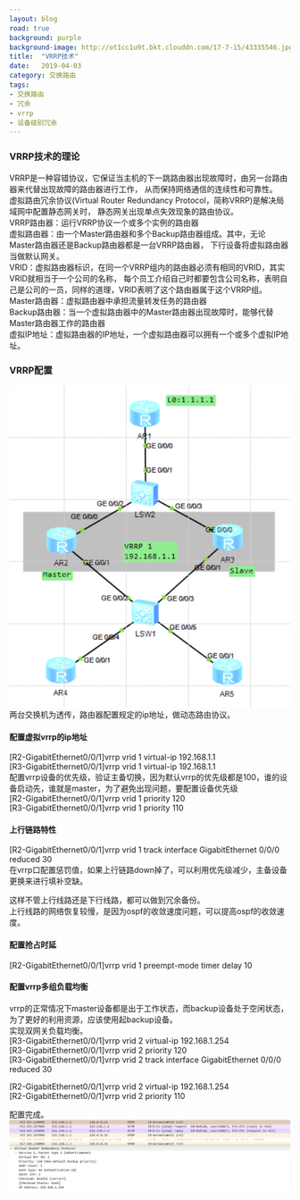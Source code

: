 ```yaml
---
layout: blog
road: true
background: purple
background-image: http://ot1cc1u9t.bkt.clouddn.com/17-7-15/43335546.jpg
title:  "VRRP技术"
date:   2019-04-03
category: 交换路由
tags:
- 交换路由
- 冗余
- vrrp
- 设备级别冗余
---
```

 

### VRRP技术的理论
VRRP是一种容错协议，它保证当主机的下一跳路由器出现故障时，由另一台路由器来代替出现故障的路由器进行工作，
从而保持网络通信的连续性和可靠性。  
虚拟路由冗余协议(Virtual Router Redundancy Protocol，简称VRRP)是解决局域网中配置静态网关时，
静态网关出现单点失效现象的路由协议。  
VRRP路由器：运行VRRP协议一个或多个实例的路由器  
虚拟路由器：由一个Master路由器和多个Backup路由器组成。其中，无论Master路由器还是Backup路由器都是一台VRRP路由器，
下行设备将虚拟路由器当做默认网关。  
VRID：虚拟路由器标识，在同一个VRRP组内的路由器必须有相同的VRID，其实VRID就相当于一个公司的名称，
每个员工介绍自己时都要包含公司名称，表明自己是公司的一员，同样的道理，VRID表明了这个路由器属于这个VRRP组。  
Master路由器：虚拟路由器中承担流量转发任务的路由器  
Backup路由器：当一个虚拟路由器中的Master路由器出现故障时，能够代替Master路由器工作的路由器  
虚拟IP地址：虚拟路由器的IP地址，一个虚拟路由器可以拥有一个或多个虚拟IP地址。  

### VRRP配置
![VRRP](https://github.com/diqiu11/digongzi.github.io/raw/master/style/images/vrrp.PNG)  
两台交换机为透传，路由器配置规定的ip地址，做动态路由协议。  
#### 配置虚拟vrrp的ip地址
[R2-GigabitEthernet0/0/1]vrrp vrid 1 virtual-ip 192.168.1.1  
[R3-GigabitEthernet0/0/1]vrrp vrid 1 virtual-ip 192.168.1.1  
配置vrrp设备的优先级，验证主备切换，因为默认vrrp的优先级都是100，谁的设备启动先，谁就是master，为了避免出现问题，要配置设备优先级  
[R2-GigabitEthernet0/0/1]vrrp vrid 1 priority 120  
[R3-GigabitEthernet0/0/1]vrrp vrid 1 priority 110  

#### 上行链路特性
[R2-GigabitEthernet0/0/1]vrrp vrid 1 track interface GigabitEthernet 0/0/0 reduced 30  
在vrrp口配置惩罚值，如果上行链路down掉了，可以利用优先级减少，主备设备更换来进行填补空缺。  
  
这样不管上行线路还是下行线路，都可以做到冗余备份。  
上行线路的网络恢复较慢，是因为ospf的收敛速度问题，可以提高ospf的收敛速度。  

#### 配置抢占时延
[R2-GigabitEthernet0/0/1]vrrp vrid 1 preempt-mode timer delay 10  

#### 配置vrrp多组负载均衡
vrrp的正常情况下master设备都是出于工作状态，而backup设备处于空闲状态，为了更好的利用资源，应该使用起backup设备。  
实现双网关负载均衡。  
[R3-GigabitEthernet0/0/1]vrrp vrid 2 virtual-ip 192.168.1.254  
[R3-GigabitEthernet0/0/1]vrrp vrid 2 priority 120  
[R3-GigabitEthernet0/0/1]vrrp vrid 2 track interface GigabitEthernet 0/0/0 reduced 30  

[R2-GigabitEthernet0/0/1]vrrp vrid 2 virtual-ip 192.168.1.254  
[R2-GigabitEthernet0/0/1]vrrp vrid 2 priority 110  
  
配置完成。
![VRRP-packet](https://github.com/diqiu11/digongzi.github.io/raw/master/style/images/vrrp-packet.PNG)  
